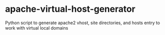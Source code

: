 # apache-virtual-host-generator
Python script to generate apache2 vhost, site directories, and hosts entry to work with virtual local domains
